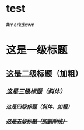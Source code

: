 # test
#markdown
# 这是一级标题
## **这是二级标题（加粗）**
### *这是三级标题（斜体）*
#### ***这是四级标题（斜体、加粗）***
##### ~~这是五级标题（加删除线）~~
